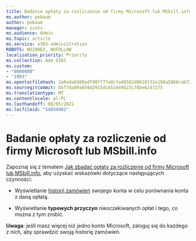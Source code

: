 ```yaml
---
title: Badanie opłaty za rozliczenie od firmy Microsoft lub MSbill.info
ms.author: pebaum
author: pebaum
manager: scotv
ms.audience: Admin
ms.topic: article
ms.service: o365-administration
ROBOTS: NOINDEX, NOFOLLOW
localization_priority: Priority
ms.collection: Adm_O365
ms.custom:
- "8000008"
- "1993"
ms.openlocfilehash: 2a6edab560edf98ff77a8cfad8582d8010f32e180a5868cab720aae6751f0c14
ms.sourcegitcommit: b5f7da89a650d2915dc652449623c78be6247175
ms.translationtype: MT
ms.contentlocale: pl-PL
ms.lasthandoff: 08/05/2021
ms.locfileid: "54054982"
---
```

# <a name="investigate-a-billing-charge-from-microsoft-or-msbill-dot-info"></a>Badanie opłaty za rozliczenie od firmy Microsoft lub MSbill.info

Zapoznaj się z tematem [Jak zbadać opłaty za rozliczenie od firmy Microsoft lub MSbill.info](https://support.microsoft.com/help/10623/microsoft-account-investigate-billing-charge), aby uzyskać wskazówki dotyczące następujących czynności: 

- Wyświetlanie [historii zamówień](https://account.microsoft.com/billing/orders/) swojego konta w celu porównania konta z daną opłatą.

- Wyświetlanie **typowych przyczyn** nieoczekiwanych opłat i tego, co można z tym zrobić.

**Uwaga**: jeśli masz więcej niż jedno konto Microsoft, zaloguj się do każdego z nich, aby sprawdzić swoją historię zamówień.
